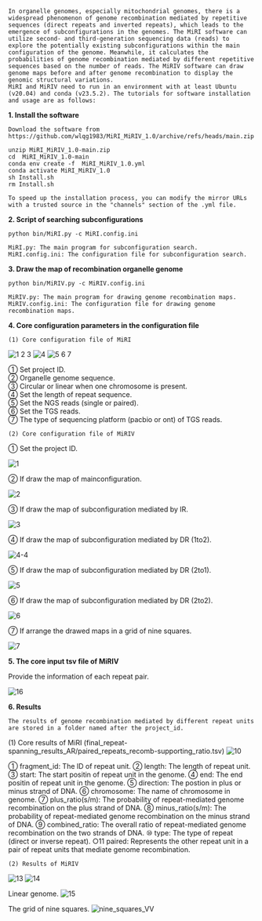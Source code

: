     In organelle genomes, especially mitochondrial genomes, there is a widespread phenomenon of genome recombination mediated by repetitive sequences (direct repeats and inverted repeats), which leads to the emergence of subconfigurations in the genomes. The MiRI software can utilize second- and third-generation sequencing data (reads) to explore the potentially existing subconfigurations within the main configuration of the genome. Meanwhile, it calculates the probabilities of genome recombination mediated by different repetitive sequences based on the number of reads. The MiRIV software can draw genome maps before and after genome recombination to display the genomic structural variations.
    MiRI and MiRIV need to run in an environment with at least Ubuntu (v20.04) and conda (v23.5.2). The tutorials for software installation and usage are as follows:

**1. Install the software**

    Download the software from https://github.com/wlqg1983/MiRI_MiRIV_1.0/archive/refs/heads/main.zip

    unzip MiRI_MiRIV_1.0-main.zip
    cd  MiRI_MiRIV_1.0-main
    conda env create -f  MiRI_MiRIV_1.0.yml
    conda activate MiRI_MiRIV_1.0
    sh Install.sh
    rm Install.sh
    
    To speed up the installation process, you can modify the mirror URLs with a trusted source in the "channels" section of the .yml file. 


**2. Script of searching subconfigurations**

    python bin/MiRI.py -c MiRI.config.ini
    
    MiRI.py: The main program for subconfiguration search.    
    MiRI.config.ini: The configuration file for subconfiguration search.


**3. Draw the map of recombination organelle genome**

    python bin/MiRIV.py -c MiRIV.config.ini
    
    MiRIV.py: The main program for drawing genome recombination maps.
    MiRIV.config.ini: The configuration file for drawing genome recombination maps.
    

**4. Core configuration parameters in the configuration file**
  
    (1) Core configuration file of MiRI
![1 2 3](https://github.com/user-attachments/assets/1b8531bb-2afd-4f75-ae68-b9abf7bbb8d2)
![4](https://github.com/user-attachments/assets/cbee84a6-757f-40c1-8be3-319695dff202)
![5 6 7](https://github.com/user-attachments/assets/1c3031b7-8d18-486c-8c2d-259a46075ae9)

① Set project ID.  
② Organelle genome sequence.  
③ Circular or linear when one chromosome is present.  
④ Set the length of repeat sequence.  
⑤ Set the NGS reads (single or paired).  
⑥ Set the TGS reads.  
⑦ The type of sequencing platform (pacbio or ont) of TGS reads.


    (2) Core configuration file of MiRIV
    
① Set the project ID.

![1](https://github.com/user-attachments/assets/458090df-cd1f-49ea-8925-b674e7924801)

② If draw the map of mainconfiguration.

![2](https://github.com/user-attachments/assets/31c126fc-ad1a-4673-944d-688324011518)

③ If draw the map of subconfiguration mediated by IR.

![3](https://github.com/user-attachments/assets/95d695cd-406f-4022-9cc4-e6d9901d573d)

④ If draw the map of subconfiguration mediated by DR (1to2).

![4-4](https://github.com/user-attachments/assets/953aac22-3942-4667-ae16-fc6e760c203f)

⑤ If draw the map of subconfiguration mediated by DR (2to1).

![5](https://github.com/user-attachments/assets/fd8888c0-0cbf-461c-bbc7-2d8e40ca2f94)

⑥ If draw the map of subconfiguration mediated by DR (2to2).

![6](https://github.com/user-attachments/assets/4893bb2f-a5d1-4273-835c-484f9904c6fc)

⑦ If arrange the drawed maps in a grid of nine squares.

![7](https://github.com/user-attachments/assets/a4d6e947-4562-431c-a993-13268a3d1b97)


**5. The core input tsv file of MiRIV**

Provide the information of each repeat pair.

![16](https://github.com/user-attachments/assets/f0cdbf80-9173-4a3c-b016-86f9e9981574)


**6. Results**

    The results of genome recombination mediated by different repeat units are stored in a folder named after the project_id.
    
(1) Core results of MiRI (final_repeat-spanning_results_AR/paired_repeats_recomb-supporting_ratio.tsv)
![10](https://github.com/user-attachments/assets/3e620ae4-5afd-47bc-91b2-6398874ddc0f)

① fragment_id: The ID of repeat unit. 
② length: The length of repeat unit.
③ start: The start positin of repeat unit in the genome.
④ end: The end positin of repeat unit in the genome.
⑤ direction: The postion in plus or minus strand of DNA.
⑥ chromosome: The name of chromosome in genome.
⑦ plus_ratio(s/m): The probability of repeat-mediated genome recombination on the plus strand of DNA.
⑧ minus_ratio(s/m): The probability of repeat-mediated genome recombination on the minus strand of DNA.
⑨ combined_ratio: The overall ratio of repeat-mediated genome recombination on the two strands of DNA.
⑩ type: The type of repeat (direct or inverse repeat).
○11 paired: Represents the other repeat unit in a pair of repeat units that mediate genome recombination.

    (2) Results of MiRIV
![13](https://github.com/user-attachments/assets/06688f10-42a7-4e49-8e91-6d97ed34acce)
![14](https://github.com/user-attachments/assets/7c131b36-61fd-4fbc-a7a7-4100dd7dcc81)

Linear genome.
![15](https://github.com/user-attachments/assets/48fbbf6d-1c14-491e-bdc6-d617fd68ac81)

The grid of nine squares.
![nine_squares_VV](https://github.com/user-attachments/assets/b12e443b-68a5-4512-b64b-a00874525c67)

